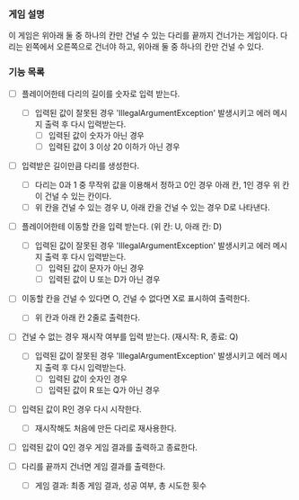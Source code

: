 ### 게임 설명

이 게임은 위아래 둘 중 하나의 칸만 건널 수 있는 다리를 끝까지 건너가는 게임이다. 다리는 왼쪽에서 오른쪽으로 건너야 하고, 위아래 둘 중 하나의 칸만 건널 수 있다.

### 기능 목록

- [ ] 플레이어한테 다리의 길이를 숫자로 입력 받는다.
    - [ ] 입력된 값이 잘못된 경우 'IllegalArgumentException' 발생시키고 에러 메시지 출력 후 다시 입력받는다.
        - [ ] 입력된 값이 숫자가 아닌 경우
        - [ ] 입력된 값이 3 이상 20 이하가 아닌 경우

- [ ] 입력받은 길이만큼 다리를 생성한다.
    - [ ] 다리는 0과 1 중 무작위 값을 이용해서 정하고 0인 경우 아래 칸, 1인 경우 위 칸이 건널 수 있는 칸이다.
    - [ ] 위 칸을 건널 수 있는 경우 U, 아래 칸을 건널 수 있는 경우 D로 나타낸다.

- [ ] 플레이어한테 이동할 칸을 입력 받는다. (위 칸: U, 아래 칸: D)
    - [ ] 입력된 값이 잘못된 경우 'IllegalArgumentException' 발생시키고 에러 메시지 출력 후 다시 입력받는다.
        - [ ] 입력된 값이 문자가 아닌 경우
        - [ ] 입력된 값이 U 또는 D가 아닌 경우

- [ ] 이동할 칸을 건널 수 있다면 O, 건널 수 없다면 X로 표시하여 출력한다.
    - [ ] 위 칸과 아래 칸 2줄로 출력한다.

- [ ] 건널 수 없는 경우 재시작 여부를 입력 받는다. (재시작: R, 종료: Q)
    - [ ] 입력된 값이 잘못된 경우 'IllegalArgumentException' 발생시키고 에러 메시지 출력 후 다시 입력받는다.
        - [ ] 입력된 값이 숫자인 경우
        - [ ] 입력된 값이 R 또는 Q가 아닌 경우

- [ ] 입력된 값이 R인 경우 다시 시작한다.
    - [ ] 재시작해도 처음에 만든 다리로 재사용한다.

- [ ] 입력된 값이 Q인 경우 게임 결과를 출력하고 종료한다.

- [ ] 다리를 끝까지 건너면 게임 결과를 출력한다.
    - [ ] 게임 결과: 최종 게임 결과, 성공 여부, 총 시도한 횟수